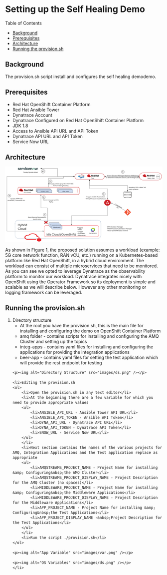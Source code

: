 <h1>Setting up the Self Healing Demo</h1>

<p>Table of Contents</p>

<ul>
	<li><a href="#_background">Background</a></li>
	<li><a href="#_prerequisites">Prerequisites</a></li>
	<li><a href="#_architecture">Architecture</a></li>
	<li><a href="#_run">Running the provision.sh</a></li>
</ul>

<h2>Background</h2>

<p>The provision.sh script install and configures the self healing demodemo.</p>

<h2>Prerequisites</h2>

<ul>
	<li>Red Hat OpenShift Container Platform</li>
	<li>Red Hat Ansible Tower</li>
	<li>Dynatrace Account</li>
	<li>Dynatrace Configured on Red Hat OpenShift Container Platform</li>
	<li>JDK 1.8</li>
	<li>Access to Ansible API URL and API Token</li>
	<li>Dynatrace API URL and API Token</li>
	<li>Service Now URL</li>
</ul>

<h2>Architecture</h2>

<p><img alt="Architecture" src="images/architecture.png" /></p>

<p>As shown in Figure 1, the proposed solution assumes a workload (example: 5G core network function, RAN vCU, etc.) running on a Kubernetes-based platform like Red Hat OpenShift, in a hybrid cloud environment. The workload can consist of multiple microservices that need to be monitored.&nbsp;<br />
As you can see we opted to leverage Dynatrace as the observability platform to monitor our workload. Dynatrace integrates nicely with OpenShift using the Operator Framework so its deployment is simple and scalable as we will describe below. However any other monitoring or logging framework can be leveraged.</p>

<h2>Running the provision.sh</h2>

<ol>
	<li>Directory structure
	<ul>
		<li>At the root you have the provision.sh, this is the main file for installing and configuring the demo on OpenShift Container Platform</li>
		<li>amq folder - contains scripts for installing and configuring the AMQ Cluster and setting up the topics</li>
		<li>integ-apps - contains yaml files for installing and configuring the applications for providing the integration applications</li>
		<li>beer-app - contains yaml files for setting the test application which will provide the rest endpoint for testing</li>
	</ul>

	<p><img alt="Directory Structure" src="images/ds.png" /></p>
	
	<li>Editing the provision.sh
	<ol>
		<li>Open the provision.sh in any text editor</li>
		<li>At the beginning there are a few variable for which you need to provide appropriate values
		<ul>
			<li>ANSIBLE_API_URL - Ansible Tower API URL</li>
			<li>ANSIBLE_API_TOKEN - Ansible API Token</li>
			<li>DYNA_API_URL - Dynatrace API URL</li>
			<li>DYNA_API_TOKEN - Dynatrace API Token</li>
			<li>SNOW_URL - Service Now URL</li>
		</ul>
		</li>
		<li>Next section contains the names of the various projects for AMQ, Integration Applications and the Test application replace as appropriate
		<ul>
			<li>AMQSTREAMS_PROJECT_NAME - Project Name for installing &amp; Configuring&nbsp;the AMQ Cluster</li>
			<li>AMQSTREAMS_PROJECT_DISPLAY_NAME - Project Description for the AMQ Cluster (no spaces)</li>
			<li>MIDDLEWARE_PROJECT_NAME - Project Name for installing &amp; Configuring&nbsp;the Middleware Applications</li>
			<li>MIDDLEWARE_PROJECT_DISPLAY_NAME - Project Description for the Middleware Applications</li>
			<li>APP_PROJECT_NAME - Project Name for installing &amp; Configuring&nbsp;the Test Applications</li>
			<li>APP_PROJECT_DISPLAY_NAME -&nbsp;Project Description for the Test Applications</li>
		</ul>
		</li>
		<li>Run the script ./provision.sh</li>
	</ol>

	<p><img alt="App Variable" src="images/var.png" /></p>

	<p><img alt="OS Variables" src="images/ds.png" /></p>
	</li>
</ol>

